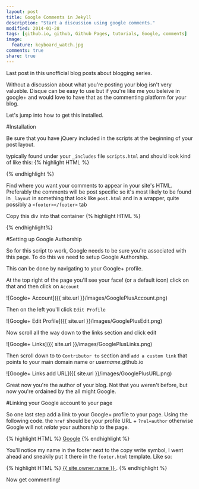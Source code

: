 ```yaml
---
layout: post
title: Google Comments in Jekyll
description: "Start a discussion using google comments."
modified: 2014-01-28
tags: [github.io, github, Github Pages, tutorials, Google, comments]
image:
  feature: keyboard_watch.jpg
comments: true
share: true
---
```

Last post in this unofficial blog posts about blogging series. 

Without a discussion about what you're posting your blog isn't very valueble. Disque can be easy to use but if you're like me you beleive in google+ and would love to have that as the commenting platform for your blog.

Let's jump into how to get this installed.

#Installation

Be sure that you have jQuery included in the scripts at the beginning of your post layout. 

typically found under your `_includes` file `scripts.html` and should look kind of like this:
{% highlight HTML %}
<script src="//ajax.googleapis.com/ajax/libs/jquery/1.9.1/jquery.min.js"></script>
{% endhighlight %}

Find where you want your comments to appear in your site's HTML. Preferably the comments will be post specific so it's most likely to be found in `_layout` in something that look like `post.html` and in a wrapper, quite possibly a `<footer></footer>` tab

Copy this div into that container
{% highlight HTML %}
<div id="comments"></div>
<script>
  gapi.comments.render('comments', {
      href: window.location,
      width: '624',
      first_party_property: 'BLOGGER',
      view_type: 'FILTERED_POSTMOD'
  });
</script>
{% endhighlight%}

#Setting up Google Authorship

So for this script to work, Google needs to be sure you're associated with this page. To do this we need to setup Google Authorship.

This can be done by navigating to your Google+ profile.

At the top right of the page you'll see your face! (or a default icon) click on that and then click on `Account`

![Google+ Account]({{ site.url }}/images/GooglePlusAccount.png)

Then on the left you'll click `Edit Profile`

![Google+ Edit Profile]({{ site.url }}/images/GooglePlusEdit.png)

Now scroll all the way down to the links section and click edit

![Google+ Links]({{ site.url }}/images/GooglePlusLinks.png)

Then scroll down to to `Contributor to` section and `add a custom link` that points to your main domain name or _username_.github.io

![Google+ Links add URL]({{ site.url }}/images/GooglePlusURL.png)

Great now you're the author of your blog. Not that you weren't before, but now you're ordained by the all might Google.

#Linking your Google account to your page

So one last step add a link to your Google+ profile to your page. Using the following code. the `href` should be your profile URL + `?rel=author` otherwise Google will not _relate_ your authorship to the page.

{% highlight HTML %}
<a href="https://plus.google.com/+YourProfileName?
   rel=author">Google</a>
{% endhighlight %}

You'll notice my name in the footer next to the copy write symbol, I went ahead and sneakily put it there in the `footer.html` template. Like so:

{% highlight HTML %}
  <a href="https://plus.google.com/+KwynMeagher?rel=author"> {{ site.owner.name }} </a>.
{% endhighlight %}

Now get commenting!










